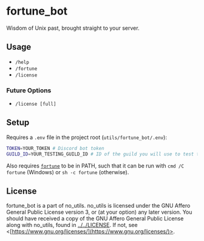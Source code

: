 # fortune_bot

Wisdom of Unix past, brought straight to your server.

## Usage

- `/help`
- `/fortune`
- `/license`

### Future Options

- `/license [full]`

## Setup

Requires a `.env` file in the project root (`utils/fortune_bot/.env`):

```sh
TOKEN=YOUR_TOKEN # Discord bot token
GUILD_ID=YOUR_TESTING_GUILD_ID # ID of the guild you will use to test the bot
```

Also requires [`fortune`](<https://en.wikipedia.org/wiki/Fortune_(Unix)>) to be in PATH,
such that it can be run with
`cmd /C fortune` (Windows) or `sh -c fortune` (otherwise).

## License

fortune_bot is a part of no_utils.
no_utils is licensed under the GNU Affero General Public License version 3,
or (at your option) any later version.
You should have received a copy of the GNU Affero General Public License along with no_utils,
found in [../../LICENSE](../../LICENSE).
If not, see \<[https://www.gnu.org/licenses/](https://www.gnu.org/licenses/)>.

